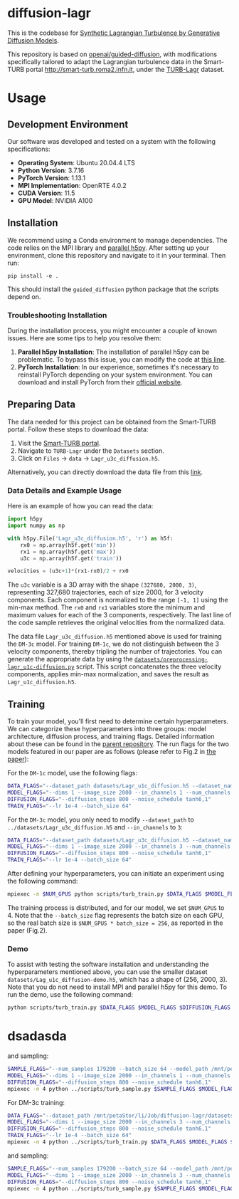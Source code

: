 # diffusion-lagr

This is the codebase for [Synthetic Lagrangian Turbulence by Generative Diffusion Models](https://arxiv.org/abs/2307.08529).

This repository is based on [openai/guided-diffusion](https://github.com/openai/guided-diffusion), with modifications specifically tailored to adapt the Lagrangian turbulence data in the Smart-TURB portal http://smart-turb.roma2.infn.it, under the [TURB-Lagr](https://smart-turb.roma2.infn.it/init/routes/#/logging/view_dataset/2/tabmeta) dataset.

# Usage

## Development Environment

Our software was developed and tested on a system with the following specifications:

- **Operating System**: Ubuntu 20.04.4 LTS
- **Python Version**: 3.7.16
- **PyTorch Version**: 1.13.1
- **MPI Implementation**: OpenRTE 4.0.2
- **CUDA Version**: 11.5
- **GPU Model**: NVIDIA A100

## Installation

We recommend using a Conda environment to manage dependencies. The code relies on the MPI library and [parallel h5py](https://docs.h5py.org/en/stable/mpi.html). After setting up your environment, clone this repository and navigate to it in your terminal. Then run:

```
pip install -e .
```

This should install the `guided_diffusion` python package that the scripts depend on.

### Troubleshooting Installation

During the installation process, you might encounter a couple of known issues. Here are some tips to help you resolve them:

1. **Parallel h5py Installation**: The installation of parallel h5py can be problematic. To bypass this issue, you can modify the code at [this line](https://github.com/SmartTURB/diffusion-lagr/blob/master/guided_diffusion/turb_datasets.py#L75).
2. **PyTorch Installation**: In our experience, sometimes it's necessary to reinstall PyTorch depending on your system environment. You can download and install PyTorch from their [official website](https://pytorch.org/).

## Preparing Data

The data needed for this project can be obtained from the Smart-TURB portal. Follow these steps to download the data:

1. Visit the [Smart-TURB portal](http://smart-turb.roma2.infn.it).
2. Navigate to `TURB-Lagr` under the `Datasets` section.
3. Click on `Files` -> `data` -> `Lagr_u3c_diffusion.h5`.

Alternatively, you can directly download the data file from this [link](https://smart-turb.roma2.infn.it/init/files/api_file_download/1/___FOLDERSEPARATOR___scratch___FOLDERSEPARATOR___smartturb___FOLDERSEPARATOR___tov___FOLDERSEPARATOR___turb-lagr___FOLDERSEPARATOR___data___FOLDERSEPARATOR___Lagr_u3c_diffusion___POINT___h5/15728642096).

### Data Details and Example Usage

Here is an example of how you can read the data:

```python
import h5py
import numpy as np

with h5py.File('Lagr_u3c_diffusion.h5', 'r') as h5f:
    rx0 = np.array(h5f.get('min'))
    rx1 = np.array(h5f.get('max'))
    u3c = np.array(h5f.get('train'))

velocities = (u3c+1)*(rx1-rx0)/2 + rx0
```

The `u3c` variable is a 3D array with the shape `(327680, 2000, 3)`, representing 327,680 trajectories, each of size 2000, for 3 velocity components. Each component is normalized to the range `[-1, 1]` using the min-max method. The `rx0` and `rx1` variables store the minimum and maximum values for each of the 3 components, respectively. The last line of the code sample retrieves the original velocities from the normalized data.

The data file `Lagr_u3c_diffusion.h5` mentioned above is used for training the `DM-3c` model. For training `DM-1c`, we do not distinguish between the 3 velocity components, thereby tripling the number of trajectories. You can generate the appropriate data by using the [`datasets/preprocessing-lagr_u1c-diffusion.py`](https://github.com/SmartTURB/diffusion-lagr/blob/master/datasets/preprocessing-lagr_u1c-diffusion.py) script. This script concatenates the three velocity components, applies min-max normalization, and saves the result as `Lagr_u1c_diffusion.h5`.

## Training

To train your model, you'll first need to determine certain hyperparameters. We can categorize these hyperparameters into three groups: model architecture, diffusion process, and training flags. Detailed information about these can be found in the [parent repository](https://github.com/openai/improved-diffusion). The run flags for the two models featured in our paper are as follows (please refer to Fig.2 in [the paper](https://arxiv.org/abs/2307.08529)):

For the `DM-1c` model, use the following flags:

```sh
DATA_FLAGS="--dataset_path datasets/Lagr_u1c_diffusion.h5 --dataset_name train"
MODEL_FLAGS="--dims 1 --image_size 2000 --in_channels 1 --num_channels 128 --num_res_blocks 3 --attention_resolutions 250,125 --channel_mult 1,1,2,3,4"
DIFFUSION_FLAGS="--diffusion_steps 800 --noise_schedule tanh6,1"
TRAIN_FLAGS="--lr 1e-4 --batch_size 64"
```

For the `DM-3c` model, you only need to modify `--dataset_path` to `../datasets/Lagr_u3c_diffusion.h5` and `--in_channels` to `3`:

```sh
DATA_FLAGS="--dataset_path datasets/Lagr_u3c_diffusion.h5 --dataset_name train"
MODEL_FLAGS="--dims 1 --image_size 2000 --in_channels 3 --num_channels 128 --num_res_blocks 3 --attention_resolutions 250,125 --channel_mult 1,1,2,3,4"
DIFFUSION_FLAGS="--diffusion_steps 800 --noise_schedule tanh6,1"
TRAIN_FLAGS="--lr 1e-4 --batch_size 64"
```

After defining your hyperparameters, you can initiate an experiment using the following command:

```sh
mpiexec -n $NUM_GPUS python scripts/turb_train.py $DATA_FLAGS $MODEL_FLAGS $DIFFUSION_FLAGS $TRAIN_FLAGS
```

The training process is distributed, and for our model, we set `$NUM_GPUS` to 4. Note that the `--batch_size` flag represents the batch size on each GPU, so the real batch size is `$NUM_GPUS * batch_size = 256`, as reported in the paper (Fig.2).

### Demo

To assist with testing the software installation and understanding the hyperparameters mentioned above, you can use the smaller dataset `datasets/Lag_u1c_diffusion-demo.h5`, which has a shape of (256, 2000, 3). Note that you do not need to install MPI and parallel h5py for this demo. To run the demo, use the following command:
```sh
python scripts/turb_train.py $DATA_FLAGS $MODEL_FLAGS $DIFFUSION_FLAGS $TRAIN_FLAGS
```

# dsadasda
and sampling:

```sh
SAMPLE_FLAGS="--num_samples 179200 --batch_size 64 --model_path /mnt/petaStor/li/Job/diffusion-lagr/lagr_u1c-IS2000-NC128-NRB3-DS800-NStanh6_1-LR1e-4-BS256-train/ema_0.9999_250000.pt"
MODEL_FLAGS="--dims 1 --image_size 2000 --in_channels 1 --num_channels 128 --num_res_blocks 3 --attention_resolutions 250,125 --channel_mult 1,1,2,3,4"
DIFFUSION_FLAGS="--diffusion_steps 800 --noise_schedule tanh6,1"
mpiexec -n 4 python ../scripts/turb_sample.py $SAMPLE_FLAGS $MODEL_FLAGS $DIFFUSION_FLAGS
```

For DM-3c training:

```sh
DATA_FLAGS="--dataset_path /mnt/petaStor/li/Job/diffusion-lagr/datasets/Lagr_u3c_diffusion.h5 --dataset_name train"
MODEL_FLAGS="--dims 1 --image_size 2000 --in_channels 3 --num_channels 128 --num_res_blocks 3 --attention_resolutions 250,125 --channel_mult 1,1,2,3,4"
DIFFUSION_FLAGS="--diffusion_steps 800 --noise_schedule tanh6,1"
TRAIN_FLAGS="--lr 1e-4 --batch_size 64"
mpiexec -n 4 python ../scripts/turb_train.py $DATA_FLAGS $MODEL_FLAGS $DIFFUSION_FLAGS $TRAIN_FLAGS
```

and sampling:

```sh
SAMPLE_FLAGS="--num_samples 179200 --batch_size 64 --model_path /mnt/petaStor/li/Job/diffusion-lagr/lagr_u3c-IS2000-NC128-NRB3-DS800-NStanh6_1-LR1e-4-BS256-train/ema_0.9999_400000.pt"
MODEL_FLAGS="--dims 1 --image_size 2000 --in_channels 3 --num_channels 128 --num_res_blocks 3 --attention_resolutions 250,125 --channel_mult 1,1,2,3,4"
DIFFUSION_FLAGS="--diffusion_steps 800 --noise_schedule tanh6,1"
mpiexec -n 4 python ../scripts/turb_sample.py $SAMPLE_FLAGS $MODEL_FLAGS $DIFFUSION_FLAGS
```
